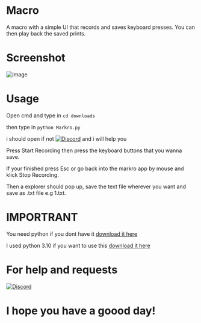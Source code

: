 # Macro
A macro with a simple UI that records and saves keyboard presses. You can then play back the saved prints.

# Screenshot
![image](https://github.com/Chirooon/Macro/assets/155199793/f8fb0aa0-ff1e-46f4-a128-68c4dc74e3e7)

# Usage

Open cmd and type in `cd downloads` 

then type in `python Markro.py`

i should open if not [![Discord](https://img.shields.io/badge/Add_me_on-Discord-blue.svg)](https://discord.com/users/chiron6750) and i will help you

Press Start Recording then press the keyboard buttons that you wanna save.

If your finished press Esc or go back into the markro app by mouse and klick Stop Recording.

Then a explorer should pop up, save the text file wherever you want and save as .txt file e.g 1.txt.

# IMPORTRANT
You need python if you dont have it [download it here](https://www.python.org/downloads/)

I used python 3.10 if you want to use this [download it here](https://www.python.org/downloads/release/python-3100/)

# For help and requests

[![Discord](https://img.shields.io/badge/Add_me_on-Discord-blue.svg)](https://discord.com/users/chiron6750)

# I hope you have a goood day!
